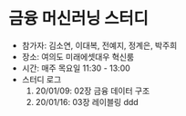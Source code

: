 # 금융 머신러닝 스터디

* 참가자: 김소연, 이대복, 전예지, 정계은, 박주희
* 장소: 여의도 미래에셋대우 혁신룸 
* 시간: 매주 목요일 11:30 - 13:00
* 스터디 로그
  1. 20/01/09: 02장 금융 데이터 구조
  2. 20/01/16: 03장 레이블링
ddd
